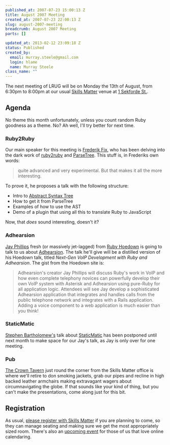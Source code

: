 ```yaml
--- 
published_at: 2007-07-23 15:00:13 Z
title: August 2007 Meeting
created_at: 2007-07-23 22:00:13 Z
slug: august-2007-meeting
breadcrumb: August 2007 Meeting
parts: []

updated_at: 2013-02-12 23:09:18 Z
status: Published
created_by: 
  email: murray.steele@gmail.com
  login: hlame
  name: Murray Steele
class_name: ""
---
```


The next meeting of LRUG will be on Monday the 13th of August, from 6:30pm to 8:00pm at our usual [Skills Matter](http://www.skillsmatter.com/) venue at [1 Sekforde St.](http://maps.google.co.uk/maps?f=q&hl=en&q=EC1R+0BE&layer=&ie=UTF8&z=16&om=1&iwloc=addr).

Agenda
------

No theme this month unfortunately, unless you count random Ruby goodness as a theme.  No?  Ah well, I'll try better for next time.

### Ruby2Ruby

Our main speaker for this meeting is [Frederik Fix](http://derfred.com/), who has been delving into the dark work of [ruby2ruby](http://seattlerb.rubyforge.org/ruby2ruby/) and [ParseTree](http://rubyforge.org/projects/parsetree).  This stuff is, in Frederiks own words:

> quite advanced and very experimental. But that makes
> it all the more interesting.  

To prove it, he proposes a talk with the following structure:

* Intro to [Abstract Syntax Tree](http://en.wikipedia.org/wiki/Abstract_syntax_tree) 
* How to get it from ParseTree
* Examples of how to use the AST
* Demo of a plugin that using all this to translate Ruby to JavaScript

Now, that *does* sound interesting, doesn't it?

### Adhearsion

[Jay Phillips](http://jicksta.com/) fresh (or massively jet-lagged) from [Ruby Hoedown](http://www.rubyhoedown.com/) is going to talk to us about [Adhearsion](http://adhearsion.com/).  The talk he'll give will be a distilled version of his Hoedown talk, titled _Next-Gen VoIP Development with Ruby and Adhearsion_.  The gist from the Hoedown site is:

> Adhearsion's creator Jay Phillips will discuss Ruby's work in VoIP and how 
> even complete telephony novices can powerfully develop their own VoIP system 
> with Asterisk and Adhearsion using pure-Ruby for all application logic. 
> Attendees will see Jay develop a sophisticated Adhearsion application that 
> integrates and handles calls from the public telephone network and integrates 
> with a Rails application. Adding a voice component to a web application is 
> much easier than you think!

### StaticMatic

[Stephen Bartholomew's](http://www.stephenbartholomew.co.uk/) talk about [StaticMatic](http://rubyforge.org/projects/staticmatic/) has been postponed until next month to make space for our Jay's talk, as Jay is only over for one meeting.

### Pub

[The Crown Tavern](http://fancyapint.com/pubs/pub199.html) just round the corner from the Skills Matter office is where we'll retire to don smoking jackets, grab our pipes and recline in high backed leather armchairs making extravagant wagers about circumnavigating the globe.  If that sounds like your kind of thing, but you can't make the presentations, come along just for this bit.

Registration
------------

As usual, [please register with Skills Matter](http://www.skillsmatter.com/menu/719) if you are planning to come, so they can manage seating and making sure we get the most appropriately sized room.  There's also an [upcoming event](http://upcoming.yahoo.com/event/223079) for those of us that love online calendaring. 

